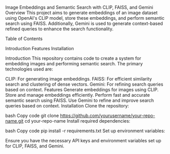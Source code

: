 Image Embeddings and Semantic Search with CLIP, FAISS, and Gemini
Overview
This project aims to generate embeddings of an image dataset using OpenAI's CLIP model, store these embeddings, and perform semantic search using FAISS. Additionally, Gemini is used to generate context-based refined queries to enhance the search functionality.

Table of Contents

Introduction
Features
Installation

Introduction
This repository contains code to create a system for embedding images and performing semantic search. The primary technologies used are:

CLIP: For generating image embeddings.
FAISS: For efficient similarity search and clustering of dense vectors.
Gemini: For refining search queries based on context.
Features
Generate embeddings for images using CLIP.
Store and manage embeddings efficiently.
Perform fast and accurate semantic search using FAISS.
Use Gemini to refine and improve search queries based on context.
Installation
Clone the repository:

bash
Copy code
git clone https://github.com/yourusername/your-repo-name.git
cd your-repo-name
Install required dependencies:

bash
Copy code
pip install -r requirements.txt
Set up environment variables:

Ensure you have the necessary API keys and environment variables set up for CLIP, FAISS, and Gemini.
